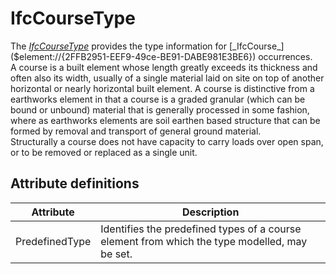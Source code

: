 IfcCourseType
=============
The [_IfcCourseType_]($element://{7722C204-F35C-482e-B0B7-9A1CED6BAD72})
provides the type information for
[_IfcCourse_]($element://{2FFB2951-EEF9-49ce-BE91-DABE981E3BE6}) occurrences.  
A course is a built element whose length greatly exceeds its thickness and
often also its width, usually of a single material laid on site on top of
another horizontal or nearly horizontal built element. A course is distinctive
from a earthworks element in that a course is a graded granular (which can be
bound or unbound) material that is generally processed in some fashion, where
as earthworks elements are soil earthen based structure that can be formed by
removal and transport of general ground material.  
Structurally a course does not have capacity to carry loads over open span, or
to be removed or replaced as a single unit.


Attribute definitions
---------------------
| Attribute      | Description                                                                                   |
|----------------|-----------------------------------------------------------------------------------------------|
| PredefinedType | Identifies the predefined types of a course element from which the type modelled, may be set. |

